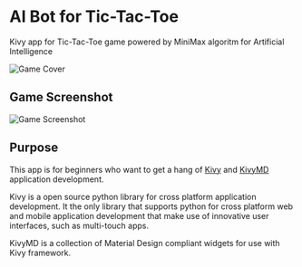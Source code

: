 # AI Bot for Tic-Tac-Toe

Kivy app for Tic-Tac-Toe game powered by MiniMax algoritm for Artificial Intelligence

![Game Cover](https://github.com/gargsaar/age_test_game/blob/master/Age_test_game_cover.png)

## Game Screenshot

![Game Screenshot](https://github.com/gargsaar/age_test_game/blob/master/Age_test_game_screenshot.png)

## Purpose

This app is for beginners who want to get a hang of [Kivy](https://kivy.org) and [KivyMD](https://kivymd.readthedocs.io/en/latest/index.html) application development.

Kivy is a open source python library for cross platform application development. It the only library that supports python for cross platform web and mobile application development that make use of innovative user interfaces, such as multi-touch apps.

KivyMD is a collection of Material Design compliant widgets for use with Kivy framework.
